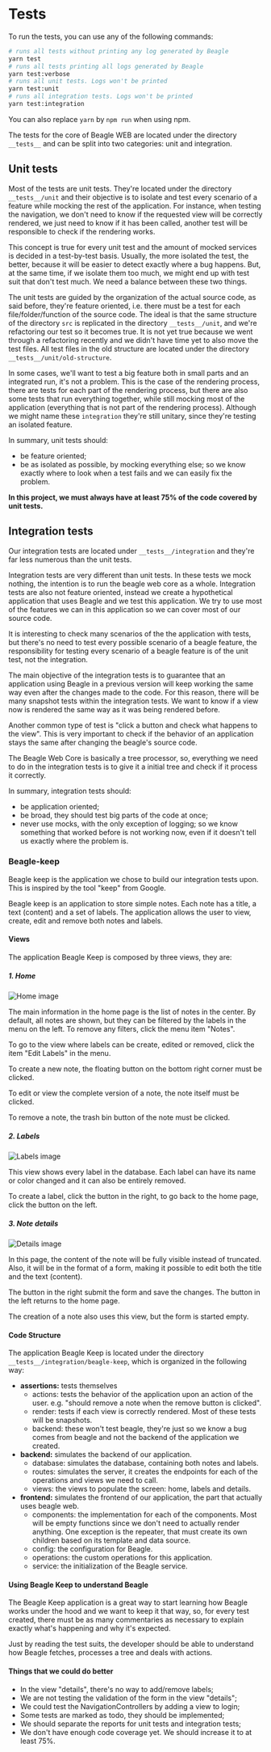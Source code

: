 # Tests

To run the tests, you can use any of the following commands:

```bash
# runs all tests without printing any log generated by Beagle
yarn test
# runs all tests printing all logs generated by Beagle
yarn test:verbose
# runs all unit tests. Logs won't be printed
yarn test:unit
# runs all integration tests. Logs won't be printed
yarn test:integration
```

You can also replace `yarn` by `npm run` when using npm.

The tests for the core of Beagle WEB are located under the directory `__tests__` and can be split into
two categories: unit and integration.

## Unit tests

Most of the tests are unit tests. They're located under the directory `__tests__/unit` and their
objective is to isolate and test every scenario of a feature while mocking the rest of the
application. For instance, when testing the navigation, we don't need to know if the requested
view will be correctly rendered, we just need to know if it has been called, another test will
be responsible to check if the rendering works.

This concept is true for every unit test and the amount of mocked services is decided in a
test-by-test basis. Usually, the more isolated the test, the better, because it will be easier to
detect exactly where a bug happens. But, at the same time, if we isolate them too much, we might end
up with test suit that don't test much. We need a balance between these two things.

The unit tests are guided by the organization of the actual source code, as said before, they're
feature oriented, i.e. there must be a test for each file/folder/function of the source code. The
ideal is that the same structure of the directory `src` is replicated in the directory 
`__tests__/unit`, and we're refactoring our test so it becomes true. It is not yet true because
we went through a refactoring recently and we didn't have time yet to also move the test files. All
test files in the old structure are located under the directory `__tests__/unit/old-structure`.

In some cases, we'll want to test a big feature both in small parts and an integrated run, it's not
a problem. This is the case of the rendering process, there are tests for each part of the rendering
process, but there are also some tests that run everything together, while still mocking most of the
application (everything that is not part of the rendering process). Although we might name these
`integration` they're still unitary, since they're testing an isolated feature.

In summary, unit tests should:
- be feature oriented;
- be as isolated as possible, by mocking everything else;
so we know exactly where to look when a test fails and we can easily fix the problem.

**In this project, we must always have at least 75% of the code covered by unit tests.**

## Integration tests

Our integration tests are located under `__tests__/integration` and they're far less numerous than
the unit tests.

Integration tests are very different than unit tests. In these tests we mock nothing, the intention
is to run the beagle web core as a whole. Integration tests are also not feature oriented, instead
we create a hypothetical application that uses Beagle and we test this application. We try to
use most of the features we can in this application so we can cover most of our source code.

It is interesting to check many scenarios of the the application with tests, but there's no need
to test every possible scenario of a beagle feature, the responsibility for testing every scenario
of a beagle feature is of the unit test, not the integration.

The main objective of the integration tests is to guarantee that an application using Beagle in a
previous version will keep working the same way even after the changes made to the code. For this
reason, there will be many snapshot tests within the integration tests. We want to know if a view
now is rendered the same way as it was being rendered before.

Another common type of test is "click a button and check what happens to the view". This is very
important to check if the behavior of an application stays the same after changing the beagle's
source code.

The Beagle Web Core is basically a tree processor, so, everything we need to do in the integration
tests is to give it a initial tree and check if it process it correctly.

In summary, integration tests should:
- be application oriented;
- be broad, they should test big parts of the code at once;
- never use mocks, with the only exception of logging;
so we know something that worked before is not working now, even if it doesn't tell us exactly where
the problem is.

### Beagle-keep

Beagle keep is the application we chose to build our integration tests upon. This is inspired by
the tool "keep" from Google.

Beagle keep is an application to store simple notes. Each note has a title, a text (content) and
a set of labels. The application allows the user to view, create, edit and remove both notes and
labels.

#### Views

The application Beagle Keep is composed by three views, they are:

##### 1. Home

![Home image](https://i.ibb.co/zJR6zmv/bkeep-home.png)

The main information in the home page is the list of notes in the center. By default, all notes
are shown, but they can be filtered by the labels in the menu on the left. To remove any filters,
click the menu item "Notes".

To go to the view where labels can be create, edited or removed, click the item "Edit Labels" in the
menu.

To create a new note, the floating button on the bottom right corner must be clicked.

To edit or view the complete version of a note, the note itself must be clicked.

To remove a note, the trash bin button of the note must be clicked.

##### 2. Labels

![Labels image](https://i.ibb.co/vdW0Hc1/bkeep-labels.png)

This view shows every label in the database. Each label can have its name or color changed and it
can also be entirely removed.

To create a label, click the button in the right, to go back to the home page, click the button
on the left.

##### 3. Note details

![Details image](https://i.ibb.co/JQZNKht/bkeep-details.png)

In this page, the content of the note will be fully visible instead of truncated. Also, it will
be in the format of a form, making it possible to edit both the title and the text (content).

The button in the right submit the form and save the changes. The button in the left returns to
the home page.

The creation of a note also uses this view, but the form is started empty.

#### Code Structure

The application Beagle Keep is located under the directory `__tests__/integration/beagle-keep`,
which is organized in the following way:

- **assertions:** tests themselves
  - actions: tests the behavior of the application upon an action of the user. e.g. "should remove
  a note when the remove button is clicked".
  - render: tests if each view is correctly rendered. Most of these tests will be snapshots.
  - backend: these won't test beagle, they're just so we know a bug comes from beagle and not the
  backend of the application we created.
- **backend:** simulates the backend of our application.
  - database: simulates the database, containing both notes and labels.
  - routes: simulates the server, it creates the endpoints for each of the operations and views we
  need to call.
  - views: the views to populate the screen: home, labels and details.
- **frontend:** simulates the frontend of our application, the part that actually uses beagle web.
  - components: the implementation for each of the components. Most will be empty functions since
  we don't need to actually render anything. One exception is the repeater, that must create its
  own children based on its template and data source.
  - config: the configuration for Beagle.
  - operations: the custom operations for this application.
  - service: the initialization of the Beagle service.

#### Using Beagle Keep to understand Beagle

The Beagle Keep application is a great way to start learning how Beagle works under the hood and
we want to keep it that way, so, for every test created, there must be as many commentaries as
necessary to explain exactly what's happening and why it's expected.

Just by reading the test suits, the developer should be able to understand how Beagle fetches,
processes a tree and deals with actions.

#### Things that we could do better

- In the view "details", there's  no way to add/remove labels;
- We are not testing the validation of the form in the view "details";
- We could test the NavigationControllers by adding a view to login;
- Some tests are marked as todo, they should be implemented;
- We should separate the reports for unit tests and integration tests;
- We don't have enough code coverage yet. We should increase it to at least 75%.
